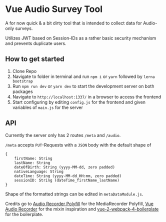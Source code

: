 # Vue Audio Survey Tool

A for now quick & a bit dirty tool that is intended to collect data for
Audio-only surveys.

Utilizes JWT based on Session-IDs as a rather basic security mechanism and prevents duplicate users.

## How to get started

1. Clone Repo
2. Navigate to folder in terminal and run `npm i` or `yarn` followed by `lerna bootstrap`
3. Run `npm run dev` or `yarn dev` to start the development server on both packages
4. Navigate to `http://localhost:1337/` in a browser to access the frontend
5. Start configuring by editing `config.js` for the frontend and given variables of `main.js` for the server

## API

Currently the server only has 2 routes `/meta` and `/audio`.

`/meta` accepts `PUT`-Requests with a `JSON` body with the default shape of
```
{
	firstName: String
	lastName: String
	dateOfBirth: String (yyyy-MM-dd, zero padded)
	nativeLanguage: String
	dateTime: String (yyyy-MM-dd_HH:mm, zero padded)
	sessionID: String (dateTime_firstName_lastName)
}
```

Shape of the formatted strings can be edited in `metaDataModule.js`.




Credits go to [Audio Recorder Polyfill] for the MediaRecorder Polyfill, [Vue
Audio Recorder] for the mixin inspiration and [vue-2-webpack-4-boilerplate] for
the boilerplate.

[audio recorder polyfill]: https://github.com/ai/audio-recorder-polyfill
[vue audio recorder]: https://github.com/grishkovelli/vue-audio-recorder
[vue-2-webpack-4-boilerplate]:https://github.com/samteb/vue-2-webpack-4-boilerplate
